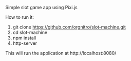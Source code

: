 Simple slot game app using Pixi.js

How to run it:
1) git clone https://github.com/orgnitro/slot-machine.git
2) cd slot-machine
3) npm install
4) http-server

This will run the application at http://localhost:8080/
